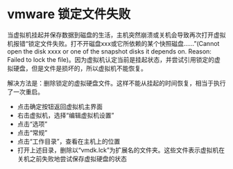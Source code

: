 # vmware 锁定文件失败

当虚拟机挂起并保存数据到磁盘的生活，主机突然崩溃或关机会导致再次打开虚拟机报错“锁定文件失败。打不开磁盘xxx或它所依赖的某个快照磁盘……”(Cannot open the disk xxxx or one of the snapshot disks it depends on. Reason: Failed to lock the file)。因为虚拟机认定当前是挂起状态，并尝试引用锁定的虚拟硬盘，但是文件是损坏的，所以虚拟机不能恢复。

解决方法是：删除锁定的虚拟硬盘文件。这样不能从挂起的时间恢复，相当于执行了一次重启。

- 点击确定按钮返回虚拟机主界面
- 右击虚拟机，选择“编辑虚拟机设置”
- 点击“选项”
- 点击“常规”
- 点击“工作目录”，查看在主机上的位置
- 打开上述目录，删除以“vmdk.lck”为扩展名的文件夹。这些文件表示虚拟机在关机之前失败地尝试保存虚拟硬盘的状态
